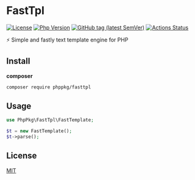 # FastTpl

[![License](https://img.shields.io/packagist/l/phppkg/fasttpl.svg?style=flat-square)](LICENSE)
[![Php Version](https://img.shields.io/badge/php-%3E=7.4.0-brightgreen.svg?maxAge=2592000)](https://packagist.org/packages/phppkg/fasttpl)
[![GitHub tag (latest SemVer)](https://img.shields.io/github/tag/phppkg/fasttpl)](https://github.com/phppkg/fasttpl)
[![Actions Status](https://github.com/phppkg/fasttpl/workflows/Unit-Tests/badge.svg)](https://github.com/phppkg/fasttpl/actions)

⚡️ Simple and fastly text template engine for PHP

## Install

**composer**

```bash
composer require phppkg/fasttpl
```

## Usage

```php
use PhpPkg\FastTpl\FastTemplate;

$t = new FastTemplate();
$t->parse();
```

## License

[MIT](LICENSE)
